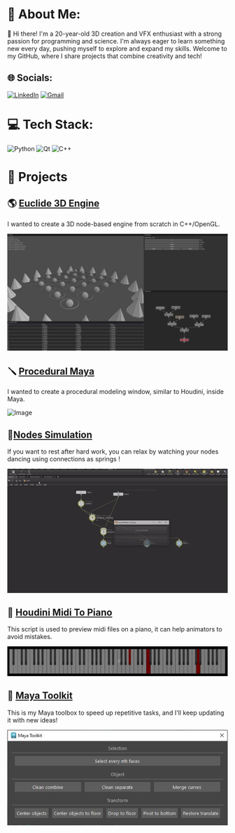 # 💫 About Me:
👋 Hi there! I'm a 20-year-old 3D creation and VFX enthusiast with a strong passion for programming and science. I'm always eager to learn something new every day, pushing myself to explore and expand my skills. Welcome to my GitHub, where I share projects that combine creativity and tech!


## 🌐 Socials:
[![LinkedIn](https://img.shields.io/badge/LinkedIn-%230077B5.svg?logo=linkedin&logoColor=white)](https://www.linkedin.com/in/anthonystz/)      [![Gmail](https://img.shields.io/badge/Gmail-red?logo=gmail&logoColor=white)](mailto:astz.dev@gmail.com) 

# 💻 Tech Stack:
![Python](https://img.shields.io/badge/python-3670A0?style=for-the-badge&logo=python&logoColor=ffdd54) ![Qt](https://img.shields.io/badge/Qt%2FPyside-724473?style=for-the-badge&logo=qt) ![C++](https://img.shields.io/badge/C%2B%2B-blue?style=for-the-badge&logo=cplusplus
)

#  📁 Projects

## 🌎 [Euclide 3D Engine](https://github.com/AnthonySTZ/EuclideOpenGL)

I wanted to create a 3D node-based engine from scratch in C++/OpenGL.

![Image](https://github.com/AnthonySTZ/EuclideOpenGL/blob/main/readme/interface.jpg)

## 🪛 [Procedural Maya](https://github.com/AnthonySTZ/ProceduralMaya)

I wanted to create a procedural modeling window, similar to Houdini, inside Maya.

![Image](https://github.com/AnthonySTZ/ProceduralMaya/blob/main/readme/interface.jpg)

## 🌌[Nodes Simulation](https://github.com/AnthonySTZ/Houdini-Nodes-Simulation)

If you want to rest after hard work, you can relax by watching your nodes dancing using connections as springs !

![Video](https://github.com/AnthonySTZ/Houdini-Nodes-Simulation/blob/main/readme/spring.gif)

## 🎹 [Houdini Midi To Piano](https://github.com/AnthonySTZ/Midi-To-Piano)

This script is used to preview midi files on a piano, it can help animators to avoid mistakes.

![Image](https://github.com/AnthonySTZ/Midi-To-Piano/blob/main/readme/piano.jpg)

## 🧰 [Maya Toolkit](https://github.com/AnthonySTZ/maya_toolkit)

This is my Maya toolbox to speed up repetitive tasks, and I'll keep updating it with new ideas!

![Image](https://github.com/AnthonySTZ/maya_toolkit/blob/main/readme/interface.jpg)
